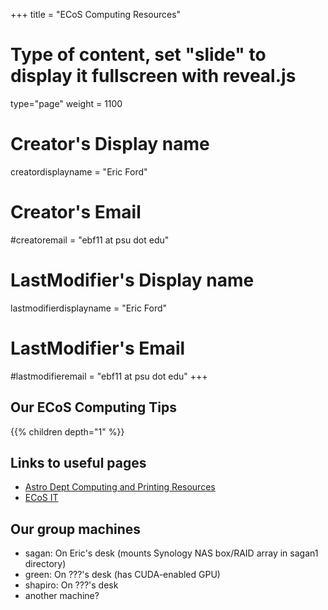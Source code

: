 +++
title = "ECoS Computing Resources"
# Type of content, set "slide" to display it fullscreen with reveal.js
type="page"
weight = 1100

# Creator's Display name
creatordisplayname = "Eric Ford"
# Creator's Email
#creatoremail = "ebf11 at psu dot edu"
# LastModifier's Display name
lastmodifierdisplayname = "Eric Ford"
# LastModifier's Email
#lastmodifieremail = "ebf11 at psu dot edu"
+++

## Our ECoS Computing Tips
{{% children depth="1" %}}


## Links to useful pages
- [Astro Dept Computing and Printing Resources](https://astro.psu.edu/local-resources/computing)
- [ECoS IT](http://it.science.psu.edu/)

## Our group machines
- sagan:  On Eric's desk (mounts Synology NAS box/RAID array in sagan1 directory)
- green:  On ???'s desk (has CUDA-enabled GPU)
- shapiro:  On ???'s desk
- another machine?

